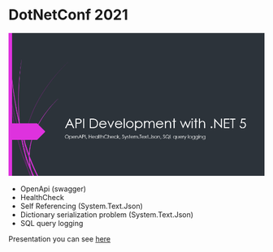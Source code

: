 # DotNetConf 2021


<img src="https://github.com/VanHakobyan/DotNetConf/blob/master/Resources/DotNetConf.png">
 
 
* OpenApi (swagger)
* HealthCheck
* Self Referencing (System.Text.Json)
* Dictionary serialization problem (System.Text.Json)
* SQL query logging


Presentation you can see <a href="https://github.com/VanHakobyan/DotNetConf/blob/master/Resources/DotNetConf2021.pptx">here</a>
 
